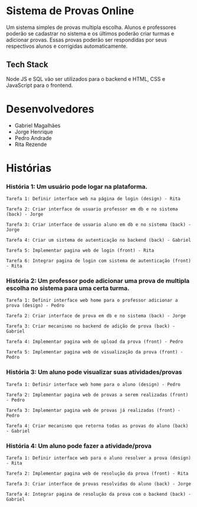 # Sistema de Provas Online
 Um sistema simples de provas multipla escolha. Alunos e professores poderão se cadastrar no sistema e os últimos poderão criar turmas e adicionar provas. Essas provas poderão ser respondidas por seus respectivos alunos e corrigidas automaticamente.
 
## Tech Stack
Node JS e SQL vão ser utilizados para o backend e HTML, CSS e JavaScript para o frontend. 

# Desenvolvedores
* Gabriel Magalhães
* Jorge Henrique
* Pedro Andrade
* Rita Rezende

# Histórias
### História 1: Um usuário pode logar na plataforma.

    Tarefa 1: Definir interface web na página de login (design) - Rita

    Tarefa 2: Criar interface de usuario professor em db e no sistema (back) - Jorge

    Tarefa 3: Criar interface de usuario aluno em db e no sistema (back) - Jorge

    Tarefa 4: Criar um sistema de autenticação no backend (back) - Gabriel

    Tarefa 5: Implementar pagina web de login (front) - Rita

    Tarefa 6: Integrar pagina de login com sistema de autenticação (front) - Rita

### História 2: Um professor pode adicionar uma prova de multipla escolha no sistema para uma certa turma.

    Tarefa 1: Definir interface web home para o professor adicionar a prova (design) - Pedro

    Tarefa 2: Criar interface de prova em db e no sistema (back) - Jorge 

    Tarefa 3: Criar mecanismo no backend de adição de prova (back) - Gabriel

    Tarefa 4: Implementar pagina web de upload da prova (front) - Pedro

    Tarefa 5: Implementar pagina web de visualização da prova (front) - Pedro

### História 3: Um aluno pode visualizar suas atividades/provas

    Tarefa 1: Definir interface web home para o aluno (design) - Pedro

    Tarefa 2: Implementar pagina web de provas a serem realizadas (front) - Pedro

    Tarefa 3: Implementar pagina web de provas já realizadas (front) - Pedro

    Tarefa 4: Criar mecanismo que retorna todas as provas do aluno (back) - Gabriel

### História 4: Um aluno pode fazer a atividade/prova

    Tarefa 1: Definir interface web para o aluno resolver a prova (design) - Rita

    Tarefa 2: Implementar pagina web de resolução da prova (front) - Rita

    Tarefa 3: Criar interface de provas resolvidas do aluno (back) - Jorge

    Tarefa 4: Integrar pagina de resolução da prova com o backend (back) - Gabriel

